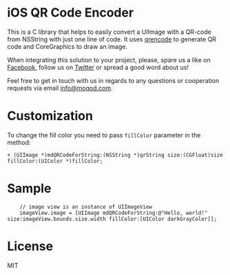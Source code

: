# iOS QR Code Encoder

This is a C library that helps to easily convert a UIImage with a QR-code from NSString with just one line of code. It uses [qrencode](https://github.com/fukuchi/libqrencode) to generate QR code and CoreGraphics to draw an image.
<br />

When integrating this solution to your project, please, spare us a like on [Facebook](http://fb.me/moqod), follow us on [Twitter](http://twitter.com/moqod) or spread a good word about us!
<br />

Feel free to get in touch with us in regards to any questions or cooperation requests via email [info@moqod.com](mailto:info@moqod.com).
<br />

# Customization
To change the fill color you need to pass `fillColor` parameter in the method:
``` objc
+ (UIImage *)mdQRCodeForString:(NSString *)qrString size:(CGFloat)size fillColor:(UIColor *)fillColor;
```

# Sample
``` objc
    // image view is an instance of UIImageView
    imageView.image = [UIImage mdQRCodeForString:@"Hello, world!" size:imageView.bounds.size.width fillColor:[UIColor darkGrayColor]];
```

# License
MIT
